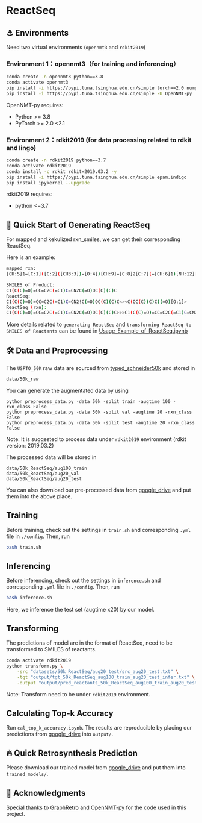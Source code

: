 # ReactSeq

## :anchor: Environments

Need two virtual environments (```opennmt3``` and ```rdkit2019```)

### Environment 1：opennmt3（for training and inferencing）

```bash
conda create -n opennmt3 python==3.8
conda activate opennmt3
pip install -i https://pypi.tuna.tsinghua.edu.cn/simple torch==2.0 numpy transformers pandas tqdm
pip install -i https://pypi.tuna.tsinghua.edu.cn/simple -U OpenNMT-py
```

OpenNMT-py requires:

- Python >= 3.8
- PyTorch >= 2.0 <2.1

### Environment 2：rdkit2019 (for data processing related to rdkit and lingo)

```bash
conda create -n rdkit2019 python==3.7
conda activate rdkit2019
conda install -c rdkit rdkit=2019.03.2 -y
pip install -i https://pypi.tuna.tsinghua.edu.cn/simple epam.indigo
pip install ipykernel --upgrade
```

rdkit2019 requires:

- python <=3.7


## 🚀 Quick Start of Generating ReactSeq

For mapped and kekulized rxn_smiles, we can get their corresponding ReactSeq.

Here is an example:

```bash
mapped_rxn: 
[CH:5]1=[C:1]([C:2]([CH3:3])=[O:4])[CH:9]=[C:8]2[C:7](=[CH:6]1)[NH:12][CH:11]=[CH:10]2.[O:20]([C:21]([O:22][C:23]([CH3:24])([CH3:26])[CH3:25])=[O:27])[C:13](=[O:14])[O:15][C:16]([CH3:17])([CH3:18])[CH3:19]>>[C:1]1([C:2]([CH3:3])=[O:4])=[CH:5][CH:6]=[C:7]2[C:8](=[CH:9]1)[CH:10]=[CH:11][N:12]2[C:13](=[O:14])[O:15][C:16]([CH3:17])([CH3:18])[CH3:19]
```

```bash
SMILES of Product: 
C1(C(C)=O)=CC=C2C(=C1)C=CN2C(=O)OC(C)(C)C
ReactSeq: 
C1(C(C)=O)=CC=C2C(=C1)C=CN2!C(=O)OC(C)(C)C<><C(OC(C)(C)C)(=O)[O:1]>
ReactSeq (rxn): 
C1(C(C)=O)=CC=C2C(=C1)C=CN2C(=O)OC(C)(C)C>>>C1(C(C)=O)=CC=C2C(=C1)C=CN2!C(=O)OC(C)(C)C<><C(OC(C)(C)C)(=O)[O:1]>
```

More details related to ```generating ReactSeq``` and ```transforming ReactSeq to SMILES of Reactants``` can be found in [Usage_Example_of_ReactSeq.ipynb](https://github.com/jiachengxiong/E_Smiles/blob/main/Usage_Example_of_E_SMILES.ipynb)


## 🛠️ Data and Preprocessing

The ```USPTO_50K``` raw data are sourced from [typed_schneider50k](https://github.com/Hanjun-Dai/GLN) and stored in

```bash
data/50k_raw
```

You can generate the augmentated data by using 
```
python preprocess_data.py -data 50k -split train -augtime 100 -rxn_class False
python preprocess_data.py -data 50k -split val -augtime 20 -rxn_class False
python preprocess_data.py -data 50k -split test -augtime 20 -rxn_class False
```
Note: It is suggested to process data under ```rdkit2019``` environment (rdkit version: 2019.03.2)

The processed data will be stored in 
```
data/50k_ReactSeq/aug100_train
data/50k_ReactSeq/aug20_val
data/50k_ReactSeq/aug20_test
```

You can also download our pre-processed data from [google_drive](https://drive.google.com/drive/folders/1a6NL5apcP_7isY3HccLjkSsjJGwp_FwD?usp=sharing) and put them into the above place.

## Training
Before training, check out the settings in ```train.sh``` and corresponding ```.yml``` file in ```./config```. Then, run
```bash
bash train.sh
```

## Inferencing
Before inferencing, check out the settings in ```inference.sh``` and corresponding ```.yml``` file in ```./config```. Then, run
```bash
bash inference.sh
```
Here, we inference the test set (augtime x20) by our model.

## Transforming
The predictions of model are in the format of ReactSeq, need to be transformed to SMILES of reactants.

```bash
conda activate rdkit2019
python transform.py \
    -src "datasets/50k_ReactSeq/aug20_test/src_aug20_test.txt" \
    -tgt "output/tgt_50k_ReactSeq_aug100_train_aug20_test_infer.txt" \
    -output "output/pred_reactants_50k_ReactSeq_aug100_train_aug20_test_infer.txt"
```
Note: Transform need to be under ```rdkit2019``` environment.

## Calculating Top-k Accuracy
Run  ```cal_top_k_accuracy.ipynb```.
The results are reproducible by placing our predictions from [google_drive](https://drive.google.com/drive/folders/1a6NL5apcP_7isY3HccLjkSsjJGwp_FwD?usp=sharing) into `output/`.


## :fire: Quick Retrosynthesis Prediction
Please download our trained model from [google_drive](https://drive.google.com/drive/folders/1a6NL5apcP_7isY3HccLjkSsjJGwp_FwD?usp=sharing) and put them into `trained_models/`.


## 🙌 Acknowledgments
Special thanks to [GraphRetro](https://github.com/vsomnath/graphretro) and [OpenNMT-py](https://github.com/OpenNMT/OpenNMT-py) for the code used in this project.
